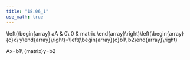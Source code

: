 ```yaml
---
title: "18.06_1"
use_math: true
---
```


\left(\begin{array} aA & 0\\ 0 & matrix \end{array}\right)\left(\begin{array}{c}x\\ y\end{array}\right)=\left(\begin{array}{c}b1\\ b2\end{array}\right)

Ax=b1\\
(matrix)y=b2
